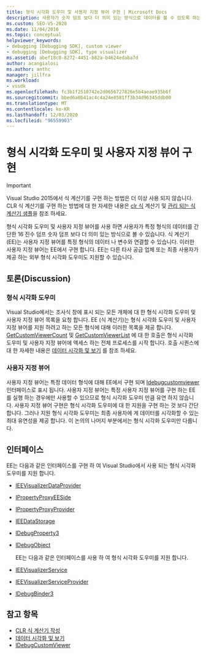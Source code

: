 ```yaml
---
title: 형식 시각화 도우미 및 사용자 지정 뷰어 구현 | Microsoft Docs
description: 사용자가 숫자 덤프 보다 더 의미 있는 방식으로 데이터를 볼 수 있도록 하는 형식 시각화 도우미 및 사용자 지정 뷰어를 구현 하는 방법에 대해 알아봅니다.
ms.custom: SEO-VS-2020
ms.date: 11/04/2016
ms.topic: conceptual
helpviewer_keywords:
- debugging [Debugging SDK], custom viewer
- debugging [Debugging SDK], type visualizer
ms.assetid: abef18c0-8272-4451-b82a-b4624edaba7d
author: acangialosi
ms.author: anthc
manager: jillfra
ms.workload:
- vssdk
ms.openlocfilehash: fc3b1f2510742e2d0656727826e5b4aeae935b6f
ms.sourcegitcommit: bbed6a0b41ac4c4a24e8581ff3b34d96345ddb00
ms.translationtype: MT
ms.contentlocale: ko-KR
ms.lasthandoff: 12/03/2020
ms.locfileid: "96559903"
---
```

# <a name="implement-type-visualizers-and-custom-viewers"></a>형식 시각화 도우미 및 사용자 지정 뷰어 구현
> [!IMPORTANT]
> Visual Studio 2015에서 식 계산기를 구현 하는 방법은 더 이상 사용 되지 않습니다. CLR 식 계산기를 구현 하는 방법에 대 한 자세한 내용은 [clr 식](https://github.com/Microsoft/ConcordExtensibilitySamples/wiki/CLR-Expression-Evaluators) 계산기 및 [관리 되는 식 계산기 샘플](https://github.com/Microsoft/ConcordExtensibilitySamples/wiki/Managed-Expression-Evaluator-Sample)을 참조 하세요.

 형식 시각화 도우미 및 사용자 지정 뷰어를 사용 하면 사용자가 특정 형식의 데이터를 간단한 16 진수 덤프 숫자 덤프 보다 더 의미 있는 방식으로 볼 수 있습니다. 식 계산기 (EE)는 사용자 지정 뷰어를 특정 형식의 데이터 나 변수와 연결할 수 있습니다. 이러한 사용자 지정 뷰어는 EE에서 구현 합니다. EE는 다른 타사 공급 업체 또는 최종 사용자가 제공 하는 외부 형식 시각화 도우미도 지원할 수 있습니다.

## <a name="discussion"></a>토론(Discussion)

### <a name="type-visualizers"></a>형식 시각화 도우미
 Visual Studio에서는 조사식 창에 표시 되는 모든 개체에 대 한 형식 시각화 도우미 및 사용자 지정 뷰어 목록을 요청 합니다. EE (식 계산기)는 형식 시각화 도우미 및 사용자 지정 뷰어를 지원 하려고 하는 모든 형식에 대해 이러한 목록을 제공 합니다. [GetCustomViewerCount](../../extensibility/debugger/reference/idebugproperty3-getcustomviewercount.md) 및 [GetCustomViewerList](../../extensibility/debugger/reference/idebugproperty3-getcustomviewerlist.md) 에 대 한 호출은 형식 시각화 도우미 및 사용자 지정 뷰어에 액세스 하는 전체 프로세스를 시작 합니다. 호출 시퀀스에 대 한 자세한 내용은 [데이터 시각화 및 보기](../../extensibility/debugger/visualizing-and-viewing-data.md) 를 참조 하세요.

### <a name="custom-viewers"></a>사용자 지정 뷰어
 사용자 지정 뷰어는 특정 데이터 형식에 대해 EE에서 구현 되며 [Idebugcustomviewer](../../extensibility/debugger/reference/idebugcustomviewer.md) 인터페이스로 표시 됩니다. 사용자 지정 뷰어는 특정 사용자 지정 뷰어를 구현 하는 EE를 실행 하는 경우에만 사용할 수 있으므로 형식 시각화 도우미 만큼 유연 하지 않습니다. 사용자 지정 뷰어 구현은 형식 시각화 도우미에 대 한 지원을 구현 하는 것 보다 간단 합니다. 그러나 지원 형식 시각화 도우미는 최종 사용자에 게 데이터를 시각화할 수 있는 최대 유연성을 제공 합니다. 이 논의의 나머지 부분에서는 형식 시각화 도우미만 다룹니다.

## <a name="interfaces"></a>인터페이스
 EE는 다음과 같은 인터페이스를 구현 하 여 Visual Studio에서 사용 되는 형식 시각화 도우미를 지원 합니다.

- [IEEVisualizerDataProvider](../../extensibility/debugger/reference/ieevisualizerdataprovider.md)

- [IPropertyProxyEESide](../../extensibility/debugger/reference/ipropertyproxyeeside.md)

- [IPropertyProxyProvider](../../extensibility/debugger/reference/ipropertyproxyprovider.md)

- [IEEDataStorage](../../extensibility/debugger/reference/ieedatastorage.md)

- [IDebugProperty3](../../extensibility/debugger/reference/idebugproperty3.md)

- [IDebugObject](../../extensibility/debugger/reference/idebugobject.md)

  EE는 다음과 같은 인터페이스를 사용 하 여 형식 시각화 도우미를 지원 합니다.

- [IEEVisualizerService](../../extensibility/debugger/reference/ieevisualizerservice.md)

- [IEEVisualizerServiceProvider](../../extensibility/debugger/reference/ieevisualizerserviceprovider.md)

- [IDebugBinder3](../../extensibility/debugger/reference/idebugbinder3.md)

## <a name="see-also"></a>참고 항목
- [CLR 식 계산기 작성](../../extensibility/debugger/writing-a-common-language-runtime-expression-evaluator.md)
- [데이터 시각화 및 보기](../../extensibility/debugger/visualizing-and-viewing-data.md)
- [IDebugCustomViewer](../../extensibility/debugger/reference/idebugcustomviewer.md)
